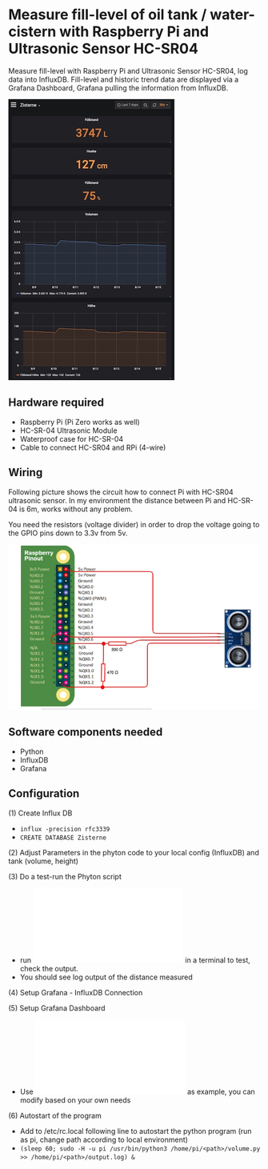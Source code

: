 # Measure fill-level of oil tank / water-cistern with Raspberry Pi and Ultrasonic Sensor HC-SR04

Measure fill-level with Raspberry Pi and Ultrasonic Sensor HC-SR04, log data into InfluxDB.
Fill-level and historic trend data are displayed via a Grafana Dashboard, Grafana pulling the information from InfluxDB.

![Grafana Dashboard](docs/grafana-dashboard.jpg)

## Hardware required
* Raspberry Pi (Pi Zero works as well)
* HC-SR-04 Ultrasonic Module
* Waterproof case for HC-SR-04
* Cable to connect HC-SR04 and RPi (4-wire)

## Wiring
Following picture shows the circuit how to connect Pi with HC-SR04 ultrasonic sensor. 
In my environment the distance between Pi and HC-SR-04 is 6m, works without any problem.

You need the resistors (voltage divider) in order to drop the voltage going to the GPIO pins down to 3.3v from 5v. 

![Circuit Raspberry Pi and HC-SR04](docs/circuit-pi-hcsr04.jpg)


## Software components needed
* Python
* InfluxDB
* Grafana


## Configuration
(1) Create Influx DB
- `influx -precision rfc3339`
- `CREATE DATABASE Zisterne`

(2) Adjust Parameters in the phyton code to your local config (InfluxDB) and tank (volume, height)

(3) Do a test-run the Phyton script 
- run ![volume.py](volume.py) in a terminal to test, check the output.
- You should see log output of the distance measured

(4) Setup Grafana - InfluxDB Connection

(5) Setup Grafana Dashboard
- Use ![Dashboard.json](Dashboard.json) as example, you can modify based on your own needs

(6) Autostart of the program

- Add to /etc/rc.local following line to autostart the python program (run as pi, change path according to local environment)
- `(sleep 60; sudo -H -u pi /usr/bin/python3 /home/pi/<path>/volume.py >> /home/pi/<path>/output.log) &`

